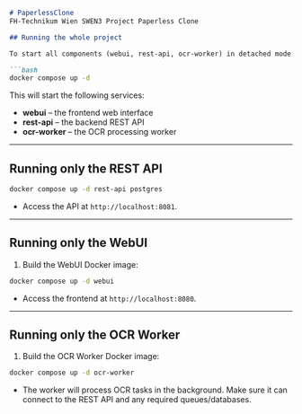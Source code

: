 ````markdown
# PaperlessClone
FH-Technikum Wien SWEN3 Project Paperless Clone

## Running the whole project

To start all components (webui, rest-api, ocr-worker) in detached mode:

```bash
docker compose up -d
````

This will start the following services:

* **webui** – the frontend web interface
* **rest-api** – the backend REST API
* **ocr-worker** – the OCR processing worker

---

## Running only the REST API

```bash
docker compose up -d rest-api postgres
````


* Access the API at `http://localhost:8081`.

---

## Running only the WebUI

1. Build the WebUI Docker image:

```bash
docker compose up -d webui
````

* Access the frontend at `http://localhost:8080`.

---

## Running only the OCR Worker

1. Build the OCR Worker Docker image:

```bash
docker compose up -d ocr-worker
````

* The worker will process OCR tasks in the background. Make sure it can connect to the REST API and any required queues/databases.

